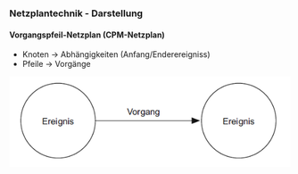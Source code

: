 ### Netzplantechnik - Darstellung
#### Vorgangspfeil-Netzplan (CPM-Netzplan)

- Knoten -> Abhängigkeiten (Anfang/Enderereigniss)
- Pfeile -> Vorgänge

![Vorgangspfeil-Netzplan](folien\4_projektorganisation\Netzplantechnik_CPM.png)
